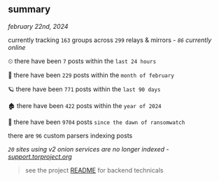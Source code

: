 
## summary
_february 22nd, 2024_

currently tracking `163` groups across `299` relays & mirrors - _`86` currently online_

⏲ there have been `7` posts within the `last 24 hours`

🦈 there have been `229` posts within the `month of february`

🪐 there have been `771` posts within the `last 90 days`

🏚 there have been `422` posts within the `year of 2024`

🦕 there have been `9704` posts `since the dawn of ransomwatch`

there are `96` custom parsers indexing posts

_`20` sites using v2 onion services are no longer indexed - [support.torproject.org](https://support.torproject.org/onionservices/v2-deprecation/)_

> see the project [README](https://github.com/joshhighet/ransomwatch#ransomwatch--) for backend technicals
